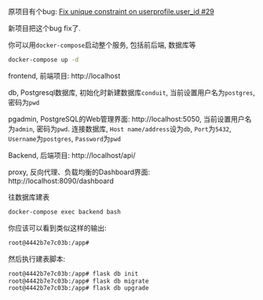 原项目有个bug:
[Fix unique constraint on userprofile.user_id #29](https://github.com/gothinkster/flask-realworld-example-app/pull/29)

新项目把这个bug fix了.


你可以用`docker-compose`启动整个服务, 包括前后端, 数据库等
```bash
docker-compose up -d
```


frontend, 前端项目: http://localhost

db, Postgresql数据库, 初始化时新建数据库`conduit`, 当前设置用户名为`postgres`, 密码为`pwd`

pgadmin, PostgreSQL的Web管理界面: http://localhost:5050, 当前设置用户名为`admin`, 密码为`pwd`. 连接数据库, `Host name/address`设为`db`, `Port`为`5432`, `Username`为`postgres`, `Password`为`pwd`

Backend, 后端项目: http://localhost/api/

proxy, 反向代理、负载均衡的Dashboard界面: http://localhost:8090/dashboard


往数据库建表
```bash
docker-compose exec backend bash
```

你应该可以看到类似这样的输出:  
```bash
root@4442b7e7c03b:/app# 
```

然后执行建表脚本:  
```bash
root@4442b7e7c03b:/app# flask db init
root@4442b7e7c03b:/app# flask db migrate
root@4442b7e7c03b:/app# flask db upgrade
```